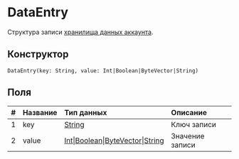 # DataEntry

Структура записи [хранилища данных аккаунта](/blockchain/account/account-data-storage.md).

## Конструктор

``` ride
DataEntry(key: String, value: Int|Boolean|ByteVector|String)
```

## Поля

|   #   | Название | Тип данных | Описание |
| :--- | :--- | :--- | :--- |
| 1 | key | [String](/ride/data-types/string.md) | Ключ записи |
| 2 | value | [Int](/ride/data-types/int.md)&#124;[Boolean](/ride/data-types/boolean.md)&#124;[ByteVector](/ride/data-types/byte-vector.md)&#124;[String](/ride/data-types/string.md) | Значение записи |
